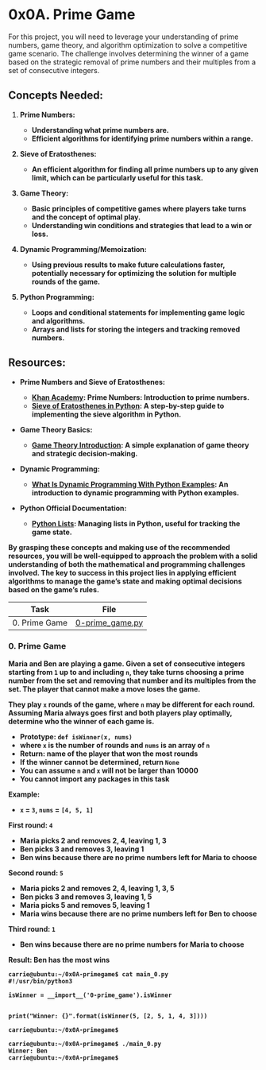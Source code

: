 # 0x0A. Prime Game
For this project, you will need to leverage your understanding of prime numbers, game theory, and algorithm optimization to solve a competitive game scenario. The challenge involves determining the winner of a game based on the strategic removal of prime numbers and their multiples from a set of consecutive integers.

## Concepts Needed:
1. <b>Prime Numbers<b>:

	* Understanding what prime numbers are.
	* Efficient algorithms for identifying prime numbers within a range.

2. <b>Sieve of Eratosthenes<b>:

	* An efficient algorithm for finding all prime numbers up to any given limit, which can be particularly useful for this task.

3. <b>Game Theory<b>:

	* Basic principles of competitive games where players take turns and the concept of optimal play.
	* Understanding win conditions and strategies that lead to a win or loss.

4. <b>Dynamic Programming/Memoization<b>:

	* Using previous results to make future calculations faster, potentially necessary for optimizing the solution for multiple rounds of the game.

5. <b>Python Programming<b>:

	* Loops and conditional statements for implementing game logic and algorithms.
	* Arrays and lists for storing the integers and tracking removed numbers.

## Resources:

* <b>Prime Numbers and Sieve of Eratosthenes<b>:

	* [Khan Academy](https://www.khanacademy.org/math/cc-fourth-grade-math/imp-factors-multiples-and-patterns/imp-prime-and-composite-numbers/v/prime-numbers): Prime Numbers: Introduction to prime numbers.
	* [Sieve of Eratosthenes in Python](https://www.geeksforgeeks.org/sieve-of-eratosthenes/): A step-by-step guide to implementing the sieve algorithm in Python.

* <b>Game Theory Basics<b>:

	* [Game Theory Introduction](https://www.investopedia.com/terms/g/gametheory.asp): A simple explanation of game theory and strategic decision-making.

* <b>Dynamic Programming<b>:

	* [What Is Dynamic Programming With Python Examples](https://skerritt.blog/dynamic-programming/): An introduction to dynamic programming with Python examples.

* <b>Python Official Documentation<b>:

	* [Python Lists](https://docs.python.org/3/tutorial/introduction.html#lists): Managing lists in Python, useful for tracking the game state.

By grasping these concepts and making use of the recommended resources, you will be well-equipped to approach the problem with a solid understanding of both the mathematical and programming challenges involved. The key to success in this project lies in applying efficient algorithms to manage the game’s state and making optimal decisions based on the game’s rules.



| Task | File |
| ---- | ---- |
| 0. Prime Game | [0-prime_game.py](./0-prime_game.py) |

### 0. Prime Game

Maria and Ben are playing a game. Given a set of consecutive integers starting from `1` up to and including `n`, they take turns choosing a prime number from the set and removing that number and its multiples from the set. The player that cannot make a move loses the game.

They play `x` rounds of the game, where `n` may be different for each round. Assuming Maria always goes first and both players play optimally, determine who the winner of each game is.

* Prototype: `def isWinner(x, nums)`
* where `x` is the number of rounds and `nums` is an array of `n`
* Return: name of the player that won the most rounds
* If the winner cannot be determined, return `None`
* You can assume `n` and `x` will not be larger than 10000
* You cannot import any packages in this task

Example:

* `x` = `3`, `nums` = `[4, 5, 1]`

First round: `4`

* Maria picks 2 and removes 2, 4, leaving 1, 3
* Ben picks 3 and removes 3, leaving 1
* Ben wins because there are no prime numbers left for Maria to choose

Second round: `5`

* Maria picks 2 and removes 2, 4, leaving 1, 3, 5
* Ben picks 3 and removes 3, leaving 1, 5
* Maria picks 5 and removes 5, leaving 1
* Maria wins because there are no prime numbers left for Ben to choose

Third round: `1`

* Ben wins because there are no prime numbers for Maria to choose

**Result: Ben has the most wins**

```
carrie@ubuntu:~/0x0A-primegame$ cat main_0.py
#!/usr/bin/python3

isWinner = __import__('0-prime_game').isWinner


print("Winner: {}".format(isWinner(5, [2, 5, 1, 4, 3])))

carrie@ubuntu:~/0x0A-primegame$
```
```
carrie@ubuntu:~/0x0A-primegame$ ./main_0.py
Winner: Ben
carrie@ubuntu:~/0x0A-primegame$
```
